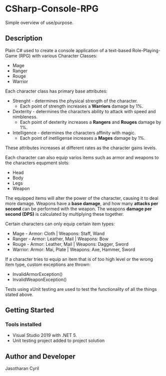 # CSharp-Console-RPG

Simple overview of use/purpose.

## Description
Plain C# used to create a console application of a text-based Role-Playing-Game (RPG) with various Character Classes:
* Mage
* Ranger
* Rouge
* Warrior

Each character class has primary base attributes:
* Strenght - determines the physical strength of the character.
  * Each point of strength increases a **Warriors** damage by 1%.
* Dexterity - determines the characters ability to attack with speed and nimbleness.
  * Each point of dexterity increases a **Rangers** and **Rouges** damage by 1%.
* Intelligence - determines the characters affinity with magic.
  * Each point of inetlligense increases a **Mages** damage by 1%.

These attributes increases at different rates as the character gains levels. 

Each character can also equip varios items such as armor and weapons to the characters equpment slots:
* Head
* Body
* Legs
* Weapon

The equipped items will alter the power of the character, causing it to deal more damage. Weapons have a **base damage**, and how many **attacks per second** can be performed with the weapon. The weapons **damage per second (DPS)** is calculated by multiplying these together.

Certain characters can only equip certain item types: 
* Mage - Armor: Cloth |  Weapons: Staff, Wand
* Ranger - Armor: Leather, Mail | Weapons: Bow 
* Rouge - Armor:  Leather, Mail | Weapons: Dagger, Sword
* Warrior: Armor: Mai, Plate | Weapons: Axe, Hammer, Sword

If a character tries to equip an item that is of too high level or the wrong item type, custom exceptions are thrown:
* InvalidArmorException()
* InvalidWeaponException()

Tests using xUnit testing are used to test the functionality of all the things stated above. 

## Getting Started

### Tools installed 

* Visual Studio 2019 with .NET 5.
* Unit testing project added to project solution

## Author and Developer

Jasotharan Cyril 
